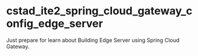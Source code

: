 # cstad_ite2_spring_cloud_gateway_config_edge_server
Just prepare for learn about Building Edge Server using Spring Cloud Gateway.
